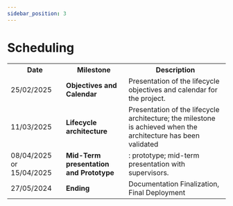 ```yaml
---
sidebar_position: 3
---
```


# Scheduling

<table>
  <tr>
    <th>Date</th>
    <th>Milestone</th>
    <th>Description</th>
  </tr>
  <tr>
    <td>25/02/2025</td>
    <td><b>Objectives and Calendar</b></td>
    <td>Presentation of the lifecycle objectives and calendar for the project.</td>
  </tr>
  <tr>
    <td>11/03/2025</td>
    <td><b>Lifecycle architecture</b></td>
    <td>Presentation of the lifecycle architecture; the milestone is achieved when the architecture has been validated</td>
  </tr>
  <tr>
    <td>08/04/2025 or 15/04/2025</td>
    <td><b>Mid-Term presentation and Prototype</b></td>
    <td>: prototype; mid-term presentation with supervisors.</td>
  </tr>
  <tr>
    <td>27/05/2024</td>
    <td><b>Ending</b></td>
    <td>Documentation Finalization, Final Deployment</td>
  </tr>
</table>
